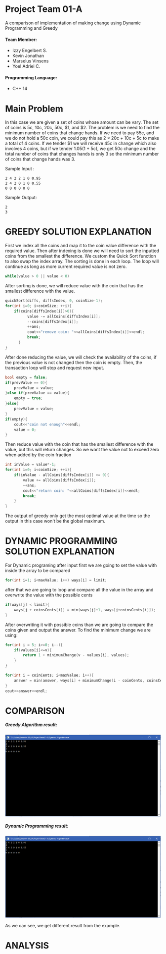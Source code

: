# Project Team 01-A

A comparison of implementation of making change using Dynamic Programming and Greedy

#### Team Member:
- Izzy Engelbert S.
- Kevin Jonathan
- Marselus Vinsens
- Yoel Adriel C.

#### Programming Language:
- C++ 14

# Main Problem

In this case we are given a set of coins whose amount can be vary. The set of coins is 5c, 10c, 20c, 50c, $1, and $2.
The problem is we need to find the minimum number of coins that change hands. If we need to pay 55c, and we do not hold
a 50c coin, we could pay this as 2 × 20c + 10c + 5c to make a total of 4 coins. If we tender $1 we will
receive 45c in change which also involves 4 coins, but if we tender $1.05 ($1 + 5c), we get 50c change
and the total number of coins that changes hands is only 3 so the minimum number of coins that change hands was 3.

Sample Input :
```
2 4 2 2 1 0 0.95
2 4 2 0 1 0 0.55
0 0 0 0 0 0
```
Sample Output:
```
2 
3
```


# GREEDY SOLUTION EXPLANATION

First we index all the coins and map it to the coin value difference with the required value.
Then after indexing is done we will need to sort the inputted coins from the smallest the difference. 
We custom the Quick Sort function to also swap the index array. 
The sorting is done in each loop.
The loop will continue as long as more current required value is not zero.
```c++
while(value > 0 || value < 0) 
```

After sorting is done, we will reduce value with the coin that has the smallest difference with the value.
```c++
quickSort(diffs, diffsIndex, 0, coinSize-1);
for(int i=0; i<coinSize; ++i){
    if(coins[diffsIndex[i]]>0){
          value -= allCoins[diffsIndex[i]];
          --coins[diffsIndex[i]];
          ++ans;
          cout<<"remove coin: "<<allCoins[diffsIndex[i]]<<endl;
          break;
      }
}
```
After done reducing the value, we will check the availability of the coins, if the previous value is not changed then the coin is empty.
Then, the transaction loop will stop and request new input.
```c++
bool empty = false;
if(prevValue == 0){
    prevValue = value;
}else if(prevValue == value){
    empty = true;
}else{
    prevValue = value;
}
if(empty){
    cout<<"coin not enough"<<endl;
    value = 0;
}
```
Then reduce value with the coin that has the smallest difference with the value, but this will return changes. 
So we want the value not to exceed zero when added by the coin fraction
```c++
int inValue = value*-1;
for(int i=0; i<coinSize; ++i){
    if(inValue - allCoins[diffsIndex[i]] >= 0){
        value += allCoins[diffsIndex[i]];
        ++ans;
        cout<<"return coin: "<<allCoins[diffsIndex[i]]<<endl;
        break;
    }
}
```
The output of greedy only get the most optimal value at the time so the output in this case won't be the global maximum.


# DYNAMIC PROGRAMMING SOLUTION EXPLANATION

For Dynamic programing after input first we are going  to set the value with inside the array to be compared <br>
```c++
for(int i=1; i<maxValue; i++) ways[i] = limit;
```
after that we are going to loop and compare all the value in the array and overwrite the value with the possible cents

```c++
if(ways[j] < limit){
    ways[j + coinsCents[i]] = min(ways[j]+1, ways[j+coinsCents[i]]);
}
```
After overwriting it with possible coins than we are going to compare the coins given and output the answer.
To find the minimum change we are using:
```c++
for(int i = 5; i>=0; i--){
    if(values[i]<=v){
        return 1 + minimumChange(v - values[i], values);
    }
}
```
```c++
for(int i = coinCents; i<maxValue; i++){ 
    answer = min(answer, ways[i] + minimumChange(i - coinCents, coinsCents)); 
}
cout<<answer<<endl;
```
# COMPARISON 

##### Greedy Algorithm result:
![greedy](https://github.com/AAlab1819/ProjectTeam01-A/blob/master/DPCapt.PNG)
##### Dynamic Programming result:
![dp](https://github.com/AAlab1819/ProjectTeam01-A/blob/master/DPCapt.PNG)
 
As we can see, we get different result from the example.
 
# ANALYSIS
 <br>
 <br>
